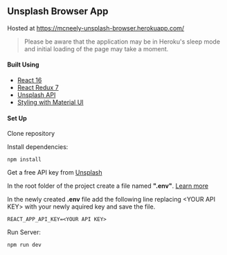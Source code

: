 ## Unsplash Browser App
 
Hosted at https://mcneely-unsplash-browser.herokuapp.com/
> Please be aware that the application may be in Heroku's sleep mode and initial loading of the page may take a moment.  


#### Built Using

  * [React 16](https://reactjs.org/ "ReactJS's Homepage")  
  * [React Redux 7](https://react-redux.js.org/ "React Redux's Homepage")  
  * [Unsplash API](https://unsplash.com/developers "Unsplash Developer Page")  
  * [Styling with Material UI](https://material-ui.com/ "Material UI's Homepage")  
  
  
#### Set Up  

Clone repository 
  
Install dependencies:
``` 
npm install
```  
  
Get a free API key from [Unsplash](https://unsplash.com/developers "Unsplash Developer Page")  
  
In the root folder of the project create a file named **".env"**. [Learn more](https://create-react-app.dev/docs/adding-custom-environment-variables/ "Adding Custom Enviornment Variables in React")  
  
In the newly created **.env** file add the following line replacing \<YOUR API KEY\> with your newly aquired key and save the file.
```
REACT_APP_API_KEY=<YOUR API KEY>
``` 
  
Run Server:
```
npm run dev
```
  


